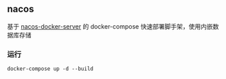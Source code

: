 ## nacos
基于 [nacos-docker-server](:/goindow/nacos-server-docker) 的 docker-compose 快速部署脚手架，使用内嵌数据库存储

### 运行
```shell
docker-compose up -d --build
```
